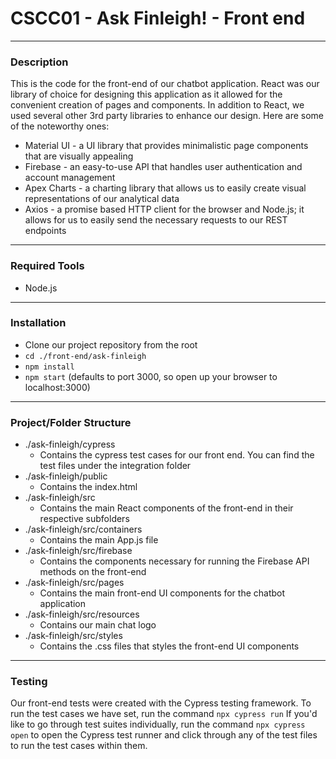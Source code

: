 # CSCC01 - Ask Finleigh! - Front end

---

### Description

This is the code for the front-end of our chatbot application. React was our library of choice for designing this application as it allowed for the convenient creation of pages and components. In addition to React, we used several other 3rd party libraries to enhance our design. Here are some of the noteworthy ones:

* Material UI - a UI library that provides minimalistic page components that are visually appealing
* Firebase - an easy-to-use API that handles user authentication and account management
* Apex Charts - a charting library that allows us to easily create visual representations of our analytical data
* Axios - a promise based HTTP client for the browser and Node.js; it allows for us to easily send the necessary requests to our REST endpoints

---

### Required Tools

* Node.js

---

### Installation

* Clone our project repository from the root
* ```cd ./front-end/ask-finleigh```
* ```npm install```
* ```npm start``` (defaults to port 3000, so open up your browser to localhost:3000)
 
---

### Project/Folder Structure 

* ./ask-finleigh/cypress 
    * Contains the cypress test cases for our front end. You can find the test files under the integration folder
* ./ask-finleigh/public
    * Contains the index.html
* ./ask-finleigh/src
    * Contains the main React components of the front-end in their respective subfolders
* ./ask-finleigh/src/containers
    * Contains the main App.js file
* ./ask-finleigh/src/firebase
    *  Contains the components necessary for running the Firebase API methods on the front-end
* ./ask-finleigh/src/pages
    * Contains the main front-end UI components for the chatbot application
* ./ask-finleigh/src/resources
    * Contains our main chat logo 
* ./ask-finleigh/src/styles
    * Contains the .css files that styles the front-end UI components

---

### Testing

Our front-end tests were created with the Cypress testing framework.
To run the test cases we have set, run the command ```npx cypress run```
If you'd like to go through test suites individually, run the command ```npx cypress open``` to open the Cypress test runner and click through any of the test files to run the test cases within them.

